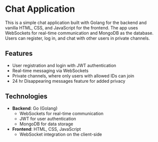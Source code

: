 # Chat Application

This is a simple chat application built with Golang for the backend and vanilla HTML, CSS, and JavaScript for the frontend. The app uses WebSockets for real-time communication and MongoDB as the database. Users can register, log in, and chat with other users in private channels.

## Features

- User registration and login with JWT authentication
- Real-time messaging via WebSockets
- Private channels, where only users with allowed IDs can join
- 24 hr Disappearing messages feature for added privacy

## Technologies

- **Backend**: Go (Golang)
  - WebSockets for real-time communication
  - JWT for user authentication
  - MongoDB for data storage
- **Frontend**: HTML, CSS, JavaScript
  - WebSocket integration on the client-side
